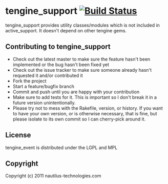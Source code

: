 # tengine_support  [![Build Status](https://secure.travis-ci.org/tengine/tengine_support.png)](http://travis-ci.org/tengine/tengine_support)

tengine_support provides utility classes/modules which is not included in active_support. 
It doesn't depend on other tengine gems.

## Contributing to tengine_support
 
* Check out the latest master to make sure the feature hasn't been implemented or the bug hasn't been fixed yet
* Check out the issue tracker to make sure someone already hasn't requested it and/or contributed it
* Fork the project
* Start a feature/bugfix branch
* Commit and push until you are happy with your contribution
* Make sure to add tests for it. This is important so I don't break it in a future version unintentionally.
* Please try not to mess with the Rakefile, version, or history. If you want to have your own version, or is otherwise necessary, that is fine, but please isolate to its own commit so I can cherry-pick around it.

## License
tengine_event is distributed under the LGPL and MPL

## Copyright

Copyright (c) 2011 nautilus-technologies.com
